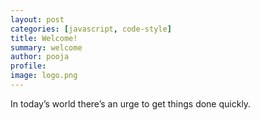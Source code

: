 ```yaml
---
layout: post
categories: [javascript, code-style]
title: Welcome!
summary: welcome
author: pooja
profile:
image: logo.png
---
```


<!-- {% highlight ruby %}
Name
Date
Place 
{% endhighlight %} -->


In today’s world there’s an urge to get things done quickly.